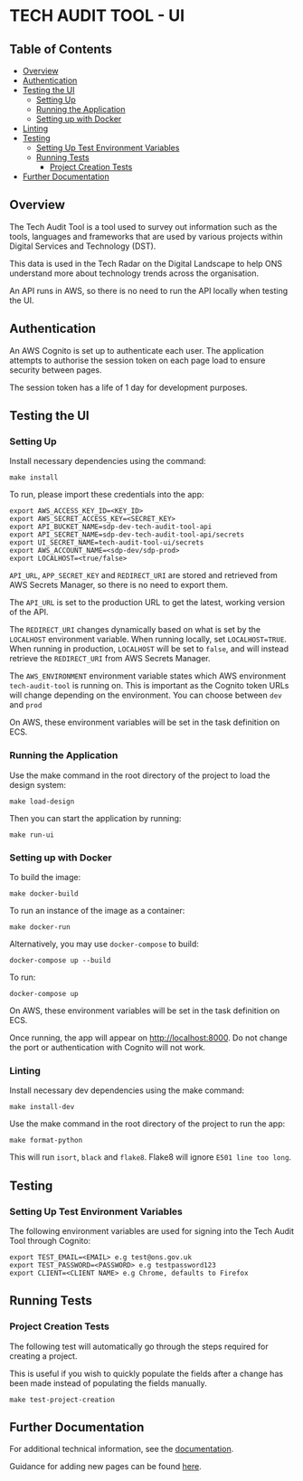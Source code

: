 # TECH AUDIT TOOL - UI

## Table of Contents

- [Overview](#overview)
- [Authentication](#authentication)
- [Testing the UI](#testing-the-ui)
  - [Setting Up](#setting-up)
  - [Running the Application](#running-the-application)
  - [Setting up with Docker](#setting-up-with-docker)
- [Linting](#linting)
- [Testing](#testing)
  - [Setting Up Test Environment Variables](#setting-up-test-environment-variables)
  - [Running Tests](#running-tests)
    - [Project Creation Tests](#project-creation-tests)
- [Further Documentation](#further-documentation)

## Overview
The Tech Audit Tool is a tool used to survey out information such as the tools, languages and frameworks that are used by various projects within Digital Services and Technology (DST).

This data is used in the Tech Radar on the Digital Landscape to help ONS understand more about technology trends across the organisation.

An API runs in AWS, so there is no need to run the API locally when testing the UI.

## Authentication

An AWS Cognito is set up to authenticate each user. The application attempts to authorise the session token on each page load to ensure security between pages.

The session token has a life of 1 day for development purposes.

## Testing the UI

### Setting Up

Install necessary dependencies using the command:

```
make install
```

To run, please import these credentials into the app:

```
export AWS_ACCESS_KEY_ID=<KEY_ID>
export AWS_SECRET_ACCESS_KEY=<SECRET_KEY>
export API_BUCKET_NAME=sdp-dev-tech-audit-tool-api
export API_SECRET_NAME=sdp-dev-tech-audit-tool-api/secrets
export UI_SECRET_NAME=tech-audit-tool-ui/secrets
export AWS_ACCOUNT_NAME=<sdp-dev/sdp-prod>
export LOCALHOST=<true/false>
```

`API_URL`, `APP_SECRET_KEY` and `REDIRECT_URI` are stored and retrieved from AWS Secrets Manager, so there is no need to export them.

The `API_URL` is set to the production URL to get the latest, working version of the API.

The `REDIRECT_URI` changes dynamically based on what is set by the `LOCALHOST` environment variable. When running locally, set `LOCALHOST=TRUE`. When running in production, `LOCALHOST` will be set to `false`, and will instead retrieve the `REDIRECT_URI` from AWS Secrets Manager.

The `AWS_ENVIRONMENT` environment variable states which AWS environment `tech-audit-tool` is running on. This is important as the Cognito token URLs will change depending on the environment. You can choose between `dev` and `prod`

On AWS, these environment variables will be set in the task definition on ECS.

### Running the Application

Use the make command in the root directory of the project to load the design system:

```
make load-design
```

Then you can start the application by running:

```
make run-ui
```

### Setting up with Docker

To build the image:

```
make docker-build
```

To run an instance of the image as a container:

```
make docker-run
```

Alternatively, you may use `docker-compose` to build:

```
docker-compose up --build
```

To run:

```
docker-compose up
```

On AWS, these environment variables will be set in the task definition on ECS.

Once running, the app will appear on [http://localhost:8000](http://localhost:8000). Do not change the port or authentication with Cognito will not work.

### Linting

Install necessary dev dependencies using the make command:

```
make install-dev
```

Use the make command in the root directory of the project to run the app:

```
make format-python
```

This will run `isort`, `black` and `flake8`. Flake8 will ignore `E501 line too long`.

## Testing

### Setting Up Test Environment Variables

The following environment variables are used for signing into the Tech Audit Tool through Cognito:

```
export TEST_EMAIL=<EMAIL> e.g test@ons.gov.uk
export TEST_PASSWORD=<PASSWORD> e.g testpassword123
export CLIENT=<CLIENT NAME> e.g Chrome, defaults to Firefox
```

## Running Tests

### Project Creation Tests

The following test will automatically go through the steps required for creating a project.

This is useful if you wish to quickly populate the fields after a change has been made instead of populating the fields manually.

```
make test-project-creation
```

## Further Documentation

For additional technical information, see the [documentation](documentation/docs/index.md).

Guidance for adding new pages can be found [here](documentation/docs/Technical_help.md).

